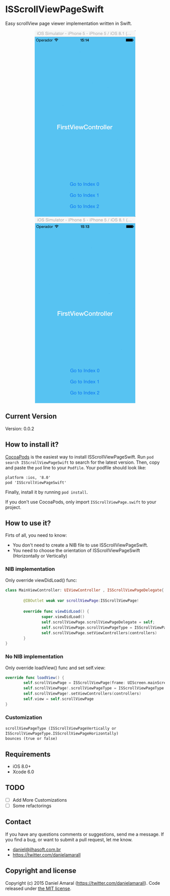 # ISScrollViewPageSwift

Easy scrollView page viewer implementation written in Swift.

<p align="center">
  <img align="center" src="ISScrollViewPage/horizontalExample.gif" alt="...">
  <img align="center" src="ISScrollViewPage/verticalExample.gif" alt="...">
</p>

## Current Version

Version: 0.0.2

## How to install it?

[CocoaPods](http://cocoapods.org) is the easiest way to install ISScrollViewPageSwift. Run ```pod search ISScrollViewPageSwift``` to search for the latest version. Then, copy and paste the ```pod``` line to your ```Podfile```. Your podfile should look like:

```
platform :ios, '8.0'
pod 'ISScrollViewPageSwift'
```

Finally, install it by running ```pod install```.

If you don't use CocoaPods, only import ```ISScrollViewPage.swift``` to your project.

## How to use it?

Firts of all, you need to know:

- You don't need to create a NIB file to use ISScrollViewPageSwift.
- You need to choose the orientation of ISScrollViewPageSwift (Horizontally or Vertically)

### NIB implementation

Only override viewDidLoad() func:

```swift
class MainViewController: UIViewController , ISScrollViewPageDelegate{
        
        @IBOutlet weak var scrollViewPage:ISScrollViewPage!

        override func viewDidLoad() {
                super.viewDidLoad()
                self.scrollViewPage.scrollViewPageDelegate = self;
                self.scrollViewPage.scrollViewPageType = ISScrollViewPageType.ISScrollViewPageVertically
                self.scrollViewPage.setViewControllers(controllers)
        }
}
```

### No NIB implementation

Only override loadView() func and set self.view:

```swift
override func loadView() {
        self.scrollViewPage = ISScrollViewPage(frame: UIScreen.mainScreen().applicationFrame)
        self.scrollViewPage!.scrollViewPageType = ISScrollViewPageType.ISScrollViewPageVertically
        self.scrollViewPage!.setViewControllers(controllers)
        self.view = self.scrollViewPage
}
```
### Customization

```
scrollViewPageType (ISScrollViewPageVertically or ISScrollViewPageType.ISScrollViewPageHorizontally)
bounces (true or false)
```

## Requirements

* iOS 8.0+
* Xcode 6.0

## TODO
- [ ] Add More Customizations
- [ ] Some refactorings

## Contact

If you have any questions comments or suggestions, send me a message. If you find a bug, or want to submit a pull request, let me know.

* daniel@ilhasoft.com.br
* https://twitter.com/danielamarall

## Copyright and license

Copyright (c) 2015 Daniel Amaral (https://twitter.com/danielamarall). Code released under [the MIT license](LICENSE).
